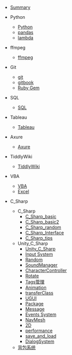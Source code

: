 - [Summary](/Code/summary)

- Python
  - [Python](/Code/Python/Python)
  - [pandas](/Code/Python/pandas)
  - [lambda](/Code/Python/lambda)
  
- ffmpeg
  
  - [ffmpeg](/Code/ffmpeg/ffmpeg)
  
- Git

  - [git](/Code/Git/git)
  - [gitbook](/Code/Git/gitbook)
  - [Ruby Gem](/Code/Git/Gem)

- SQL
  
  - [SQL](/Code/SQL/SQL)
  
- Tableau

  - [Tableau](/Code/Tableau/Tableau)
  
- Axure

  - [Axure](/Code/Axure/Axure)

- TiddlyWiki

  - [TiddlyWiki](/Code/TiddlyWiki/Tiddlywiki)
  
- VBA

  - [VBA](/Code/VBA/vba)
  - [Excel](/Code/VBA/excel)

- C_Sharp
  
  - C_Sharp
    - [C_Sharp_basic](/Code/C_Sharp/C_Sharp/C_Sharp_basic)
    - [C_Sharp_basic2](/Code/C_Sharp/C_Sharp/C_Sharp_basic2)
    - [C_Sharp_random](/Code/C_Sharp/C_Sharp/C_Sharp_random)
    - [C_Sharp_Interface](/Code/C_Sharp/C_Sharp/C_Sharp_Interface)
    - [C_Sharp_tips](/Code/C_Sharp/C_Sharp/C_Sharp_tips)
  - Unity_C_Sharp
    - [Unity_C_Sharp](/Code/C_Sharp/Unity_C_Sharp/Unity_C_Sharp)
    - [Input System](/Code/C_Sharp/Unity_C_Sharp/InputSystem)
    - [Random](/Code/C_Sharp/Unity_C_Sharp/random)
    - [SoundManager](/Code/C_Sharp/Unity_C_Sharp/SoundManager)
    - [CharacterController](/Code/C_Sharp/Unity_C_Sharp/CharacterController)
    - [Rotate](/Code/C_Sharp/Unity_C_Sharp/rotate)
    - [Tags管理](/Code/C_Sharp/Unity_C_Sharp/Tags)
    - [Animation](/Code/C_Sharp/Unity_C_Sharp/animation)
    - [transferClass](/Code/C_Sharp/Unity_C_Sharp/transferClass)
    - [UGUI](/Code/C_Sharp/Unity_C_Sharp/UGUI)
    - [Package](/Code/C_Sharp/Unity_C_Sharp/package)
    - [Message](/Code/C_Sharp/Unity_C_Sharp/message)
    - [Events System](/Code/C_Sharp/Unity_C_Sharp/EventsSystem)
    - [NavMesh](/Code/C_Sharp/Unity_C_Sharp/random)
    - [2D](/Code/C_Sharp/Unity_C_Sharp/NavMesh)
    - [performance](/Code/C_Sharp/Unity_C_Sharp/performance)
    - [save_and_load](/Code/C_Sharp/Unity_C_Sharp/saveAndLoad)
    - [DialogSystem](/Code/C_Sharp/Unity_C_Sharp/DialogSystem)
  - [背包系统](/Code/C_Sharp/Unity_C_Sharp/InventorySystem)
    
    

